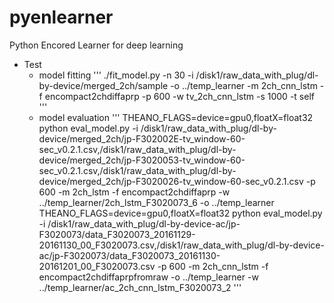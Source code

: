 # pyenlearner
Python Encored Learner for deep learning



- Test
  - model fitting
  '''
  ./fit_model.py -n 30 -i /disk1/raw_data_with_plug/dl-by-device/merged_2ch/sample -o ../temp_learner -m 2ch_cnn_lstm -f encompact2chdiffaprp -p 600 -w tv_2ch_cnn_lstm -s 1000 -t self
  '''
  - model evaluation
  '''
  THEANO_FLAGS=device=gpu0,floatX=float32 python eval_model.py -i
  /disk1/raw_data_with_plug/dl-by-device/merged_2ch/jp-F302002E-tv_window-60-sec_v0.2.1.csv,/disk1/raw_data_with_plug/dl-by-device/merged_2ch/jp-F3020053-tv_window-60-sec_v0.2.1.csv,/disk1/raw_data_with_plug/dl-by-device/merged_2ch/jp-F3020026-tv_window-60-sec_v0.2.1.csv
  -p 600 -m 2ch_lstm -f encompact2chdiffaprp -w ../temp_learner/2ch_lstm_F3020073_6 -o ../temp_learner
  THEANO_FLAGS=device=gpu0,floatX=float32 python eval_model.py -i
  /disk1/raw_data_with_plug/dl-by-device-ac/jp-F3020073/data_F3020073_20161129-20161130_00_F3020073.csv,/disk1/raw_data_with_plug/dl-by-device-ac/jp-F3020073/data_F3020073_20161130-20161201_00_F3020073.csv
  -p 600 -m 2ch_cnn_lstm -f encompact2chdiffaprpfromraw -o ../temp_learner -w ../temp_learner/ac_2ch_cnn_lstm_F3020073_2
  '''
